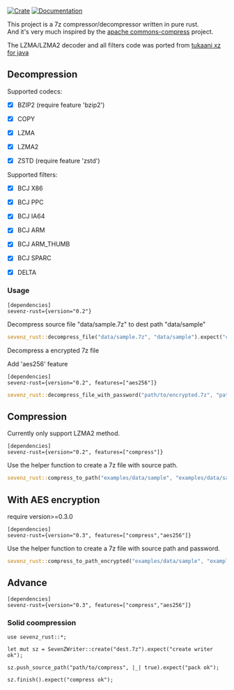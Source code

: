 [![Crate](https://img.shields.io/crates/v/sevenz-rust.svg)](https://crates.io/crates/sevenz-rust)
 [![Documentation](https://docs.rs/sevenz-rust/badge.svg)](https://docs.rs/sevenz-rust)
 
This project is a 7z compressor/decompressor written in pure rust.<br/>
And it's very much inspired by the [apache commons-compress](https://commons.apache.org/proper/commons-compress/) project.<br/>

The LZMA/LZMA2 decoder and all filters code was ported from [tukaani xz for java](https://tukaani.org/xz/java.html)

## Decompression

Supported codecs:
 - [x] BZIP2 (require feature 'bzip2')
 - [x] COPY
 - [x] LZMA
 - [x] LZMA2
 - [x] ZSTD  (require feature 'zstd')


Supported filters:
 - [x] BCJ X86
 - [x] BCJ PPC
 - [x] BCJ IA64
 - [x] BCJ ARM
 - [x] BCJ ARM_THUMB
 - [x] BCJ SPARC
 - [x] DELTA




### Usage

```
[dependencies]
sevenz-rust={version="0.2"}
```

Decompress source file "data/sample.7z" to dest path "data/sample"
```rust
sevenz_rust::decompress_file("data/sample.7z", "data/sample").expect("complete");
```

Decompress a encrypted 7z file

Add 'aes256' feature
```
[dependencies]
sevenz-rust={version="0.2", features=["aes256"]}
```

```rust
sevenz_rust::decompress_file_with_password("path/to/encrypted.7z", "path/to/output", "password".into()).expect("complete");
```

## Compression
Currently only support LZMA2 method.

```
[dependencies]
sevenz-rust={version="0.2", features=["compress"]}
```

Use the helper function to create a 7z file with source path.
```rust
sevenz_rust::compress_to_path("examples/data/sample", "examples/data/sample.7z").expect("compress ok");
```

## With AES encryption
require version>=0.3.0
```
[dependencies]
sevenz-rust={version="0.3", features=["compress","aes256"]}
```

Use the helper function to create a 7z file with source path and password.
```rust
sevenz_rust::compress_to_path_encrypted("examples/data/sample", "examples/data/sample.7z", "password".into()).expect("compress ok");
```

## Advance

```
[dependencies]
sevenz-rust={version="0.3", features=["compress","aes256"]}
```

### Solid coompression

```
use sevenz_rust::*;

let mut sz = SevenZWriter::create("dest.7z").expect("create writer ok");

sz.push_source_path("path/to/compress", |_| true).expect("pack ok");

sz.finish().expect("compress ok");

```